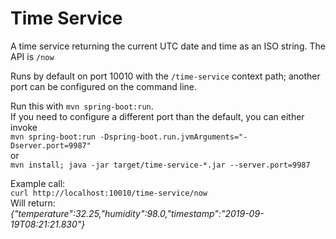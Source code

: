 # Time Service

A time service returning the current UTC date and time as an ISO string.
The API is `/now`

Runs by default on port 10010 with the `/time-service` context path;
another port can be configured on the command line.

Run this with `mvn spring-boot:run`.  
If you need to configure a different port than the default, you 
can either invoke  
`mvn spring-boot:run -Dspring-boot.run.jvmArguments="-Dserver.port=9987"`  
or   
`mvn install; java -jar target/time-service-*.jar --server.port=9987`

Example call:  
`curl http://localhost:10010/time-service/now`  
Will return:  
_{"temperature":32.25,"humidity":98.0,"timestamp":"2019-09-19T08:21:21.830"}_
